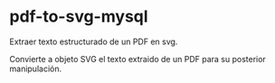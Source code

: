 # pdf-to-svg-mysql
Extraer texto estructurado de un PDF en svg.

Convierte a objeto SVG el texto extraido de un PDF para su posterior manipulación.
